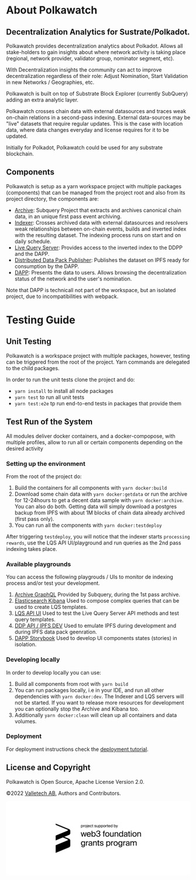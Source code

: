 # About Polkawatch

## Decentralization Analytics for Sustrate/Polkadot.

Polkawatch provides decentralization analytics about Polkadot. Allows all stake-holders to gain insights about where network activity is taking place (regional, network provider, validator group, nominator segment, etc).

With Decentralization insights the community can act to improve decentralization regardless of their 
role: Adjust Nomination, Start Validation in new Networks / Geographies, etc.

Polkawatch is built on top of Substrate Block Explorer (currently SubQuery) adding an extra analytic layer.

Polkawatch crosses chain data with external datasources and traces weak on-chain relations in a second-pass indexing. 
External data-sources may be "live" datasets that require regular updates. This is the case with location data, where
data changes everyday and license requires for it to be updated.

Initially for Polkadot, Polkawatch could be used for any substrate blockchain.

## Components

Polkawatch is setup as a yarn workspace project with multiple packages (components) that can be managed from the project 
root and also from its project directory, the components are:

- [Archive](./packages/archive): Subquery Project that extracts and archives canonical chain data, in an unique
first pass event archiving.
- [Indexer](./packages/indexer): Crosses archived data with external datasources and resolvers weak relationships 
between on-chain events, builds and inverted index with the resulting dataset. The indexing process runs on start and on
daily schedule.
- [Live Query Server](./packages/lqs): Provides access to the inverted index to the DDPP and the DAPP.
- [Distributed Data Pack Publisher](./packages/ddp): Publishes the dataset on IPFS ready for consumption by the DAPP.
- [DAPP](./packages/dapp): Presents the data to users. Allows browsing the decentralization status of the network and
the user's nomination.

Note that DAPP is technicall not part of the workspace, but an isolated project, due to incompatibilities with webpack.

# Testing Guide

## Unit Testing

Polkawatch is a workspace project with multiple packages, however, testing can be triggered from the root of the project.
Yarn commands are delegated to the child packages.

In order to run the unit tests clone the project and do:

- ```yarn install``` to install all node packages
- ```yarn test``` to run all unit tests
- ```yarn test:e2e``` tp run end-to-end tests in packages that provide them

## Test Run of the System

All modules deliver docker containers, and a docker-compopose, with multiple profiles, allow to run all or certain 
components depending on the desired activity

### Setting up the environment

From the root of the project do:

1. Build the containers for all components with ```yarn docker:build```
2. Download some chain data with ``yarn docker:getdata`` or run the archive for 12-24hours to get a decent data sample
with ```yarn docker:archive```. You can also do both. Getting data will simply download a postgres backup from IPFS with about 1M
blocks of chain data already archived (first pass only).
3. You can run all the components with ``yarn docker:testdeploy`` 

After triggering ```testdeploy```, you will notice that the indexer starts ```processing rewards```, use the
LQS API UI/playground and run queries as the 2nd pass indexing takes place.

### Available playgrounds

You can access the following playgrouds / UIs to monitor de indexing process and/or test your development.

1. [Archive GraphQL](http://localhost:3000) Provided by Subquery, during the 1st pass archive.
2. [Elasticsearch Kibana](http://localhost:5601) Used to compose complex queries that can be used to create LQS templates.
3. [LQS API UI](http://localhost:7000/lqs) Used to test the Live Query Server API methods and test query templates.
4. [DDP API / IPFS DEV](http://localhost:7200/ddp) Used to emulate IPFS during development and during IPFS data pack geenration.
5. [DAPP Storybook](http://localhost:6006) Used to develop UI components states (stories) in isolation.

### Developing locally

In order to develop locally you can use: 

1. Build all components from root with ``yarn build``
2. You can run packages locally, i.e in your IDE, and run all other dependencies with ```yarn docker:dev```. The Indexer and LQS servers
will not be started. If you want to release more resources for development you can optionally stop the Archive and 
Kibana too.
3. Additionally ``yarn docker:clean`` will clean up all containers and data volumes.

### Deployment 

For deployment instructions check the [deployment tutorial](./deploy ). 

## License and Copyright

Polkawatch is Open Source, Apache License Version 2.0. 

©2022 [Valletech AB](https://valletech.eu), Authors and Contributors.


![w3f foundation grants program](https://raw.githubusercontent.com/w3f/Grants-Program/master/src/badge_black.svg)